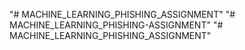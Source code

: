"# MACHINE_LEARNING_PHISHING_ASSIGNMENT" 
"# MACHINE_LEARNING_PHISHING-ASSIGNMENT" 
"# MACHINE_LEARNING_PHISHING_ASSIGNMENT" 
